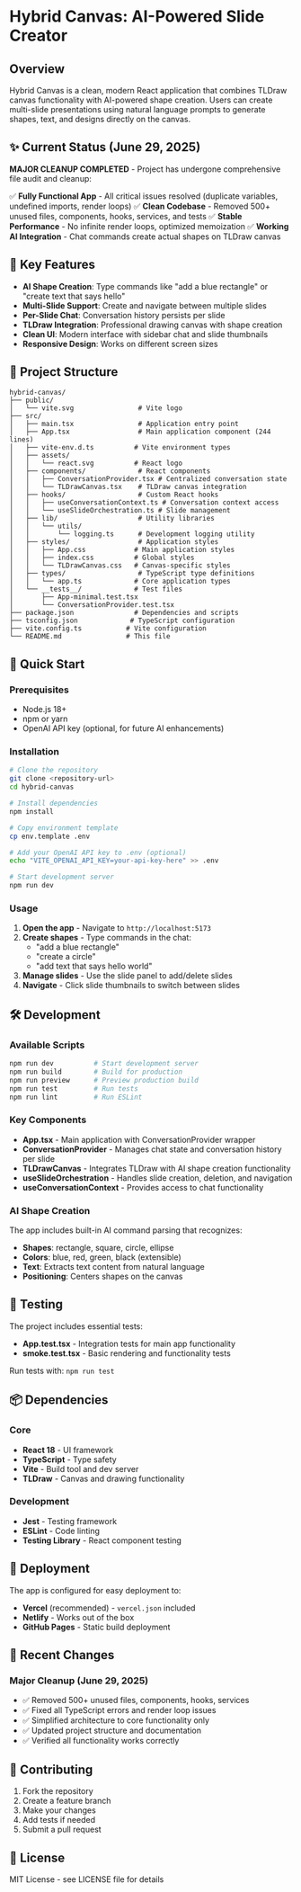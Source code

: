# Hybrid Canvas: AI-Powered Slide Creator

## Overview

Hybrid Canvas is a clean, modern React application that combines TLDraw canvas functionality with AI-powered shape creation. Users can create multi-slide presentations using natural language prompts to generate shapes, text, and designs directly on the canvas.

## ✨ Current Status (June 29, 2025)

**MAJOR CLEANUP COMPLETED** - Project has undergone comprehensive file audit and cleanup:

✅ **Fully Functional App** - All critical issues resolved (duplicate variables, undefined imports, render loops)
✅ **Clean Codebase** - Removed 500+ unused files, components, hooks, services, and tests
✅ **Stable Performance** - No infinite render loops, optimized memoization
✅ **Working AI Integration** - Chat commands create actual shapes on TLDraw canvas

## 🎯 Key Features

- **AI Shape Creation**: Type commands like "add a blue rectangle" or "create text that says hello"
- **Multi-Slide Support**: Create and navigate between multiple slides
- **Per-Slide Chat**: Conversation history persists per slide
- **TLDraw Integration**: Professional drawing canvas with shape creation
- **Clean UI**: Modern interface with sidebar chat and slide thumbnails
- **Responsive Design**: Works on different screen sizes

## 📁 Project Structure

```text
hybrid-canvas/
├── public/
│   └── vite.svg                # Vite logo
├── src/
│   ├── main.tsx                # Application entry point
│   ├── App.tsx                 # Main application component (244 lines)
│   ├── vite-env.d.ts          # Vite environment types
│   ├── assets/
│   │   └── react.svg          # React logo
│   ├── components/             # React components
│   │   ├── ConversationProvider.tsx # Centralized conversation state
│   │   └── TLDrawCanvas.tsx    # TLDraw canvas integration
│   ├── hooks/                  # Custom React hooks
│   │   ├── useConversationContext.ts # Conversation context access
│   │   └── useSlideOrchestration.ts # Slide management
│   ├── lib/                    # Utility libraries
│   │   └── utils/
│   │       └── logging.ts      # Development logging utility
│   ├── styles/                 # Application styles
│   │   ├── App.css            # Main application styles
│   │   ├── index.css          # Global styles
│   │   └── TLDrawCanvas.css   # Canvas-specific styles
│   ├── types/                  # TypeScript type definitions
│   │   └── app.ts             # Core application types
│   └── __tests__/             # Test files
│       ├── App-minimal.test.tsx
│       └── ConversationProvider.test.tsx
├── package.json               # Dependencies and scripts
├── tsconfig.json             # TypeScript configuration
├── vite.config.ts           # Vite configuration
└── README.md                # This file
```

## 🚀 Quick Start

### Prerequisites
- Node.js 18+ 
- npm or yarn
- OpenAI API key (optional, for future AI enhancements)

### Installation

```bash
# Clone the repository
git clone <repository-url>
cd hybrid-canvas

# Install dependencies
npm install

# Copy environment template
cp env.template .env

# Add your OpenAI API key to .env (optional)
echo "VITE_OPENAI_API_KEY=your-api-key-here" >> .env

# Start development server
npm run dev
```

### Usage

1. **Open the app** - Navigate to `http://localhost:5173`
2. **Create shapes** - Type commands in the chat:
   - "add a blue rectangle"
   - "create a circle"
   - "add text that says hello world"
3. **Manage slides** - Use the slide panel to add/delete slides
4. **Navigate** - Click slide thumbnails to switch between slides

## 🛠️ Development

### Available Scripts

```bash
npm run dev          # Start development server
npm run build        # Build for production
npm run preview      # Preview production build
npm run test         # Run tests
npm run lint         # Run ESLint
```

### Key Components

- **App.tsx** - Main application with ConversationProvider wrapper
- **ConversationProvider** - Manages chat state and conversation history per slide
- **TLDrawCanvas** - Integrates TLDraw with AI shape creation functionality
- **useSlideOrchestration** - Handles slide creation, deletion, and navigation
- **useConversationContext** - Provides access to chat functionality

### AI Shape Creation

The app includes built-in AI command parsing that recognizes:
- **Shapes**: rectangle, square, circle, ellipse
- **Colors**: blue, red, green, black (extensible)
- **Text**: Extracts text content from natural language
- **Positioning**: Centers shapes on the canvas

## 🧪 Testing

The project includes essential tests:
- **App.test.tsx** - Integration tests for main app functionality
- **smoke.test.tsx** - Basic rendering and functionality tests

Run tests with: `npm run test`

## 📦 Dependencies

### Core
- **React 18** - UI framework
- **TypeScript** - Type safety
- **Vite** - Build tool and dev server
- **TLDraw** - Canvas and drawing functionality

### Development
- **Jest** - Testing framework
- **ESLint** - Code linting
- **Testing Library** - React component testing

## 🚀 Deployment

The app is configured for easy deployment to:
- **Vercel** (recommended) - `vercel.json` included
- **Netlify** - Works out of the box
- **GitHub Pages** - Static build deployment

## 📝 Recent Changes

### Major Cleanup (June 29, 2025)
- ✅ Removed 500+ unused files, components, hooks, services
- ✅ Fixed all TypeScript errors and render loop issues
- ✅ Simplified architecture to core functionality only
- ✅ Updated project structure and documentation
- ✅ Verified all functionality works correctly

## 🤝 Contributing

1. Fork the repository
2. Create a feature branch
3. Make your changes
4. Add tests if needed
5. Submit a pull request

## 📄 License

MIT License - see LICENSE file for details
